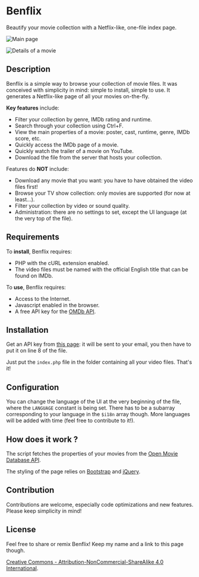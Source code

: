Benflix
======

Beautify your movie collection with a Netflix-like, one-file index page.

![Main page](https://pbs.twimg.com/media/C6f7qySWUAE89bT.png)

![Details of a movie](https://pbs.twimg.com/media/C6f7qyfWQAE1dmt.png)

Description
-----------

Benflix is a simple way to browse your collection of movie files. It was conceived with simplicity in mind: simple to install, simple to use. It generates a Netflix-like page of all your movies on-the-fly.

**Key features** include:
 - Filter your collection by genre, IMDb rating and runtime.
 - Search through your collection using Ctrl+F.
 - View the main properties of a movie: poster, cast, runtime, genre, IMDb score, etc.
 - Quickly access the IMDb page of a movie.
 - Quickly watch the trailer of a movie on YouTube.
 - Download the file from the server that hosts your collection.

Features do **NOT** include:
 - Download any movie that you want: you have to have obtained the video files first!
 - Browse your TV show collection: only movies are supported (for now at least...).
 - Filter your collection by video or sound quality.
 - Administration: there are no settings to set, except the UI language (at the very top of the file).

Requirements
---------------

To **install**, Benflix requires:
* PHP with the cURL extension enabled.
* The video files must be named with the official English title that can be found on IMDb.

To **use**, Benflix requires:
* Access to the Internet.
* Javascript enabled in the browser.
* A free API key for the [OMDb API](http://www.omdbapi.com/).

Installation
------------------

Get an API key from [this page](http://www.omdbapi.com/apikey.aspx): it will be sent to your email, you then have to put it on line 8 of the file.

Just put the `index.php` file in the folder containing all your video files. That's it!

Configuration
------------------

You can change the language of the UI at the very beginning of the file, where the `LANGUAGE` constant is being set. There has to be a subarray corresponding to your language in the `$i18n` array though. More languages will be added with time (feel free to contribute to it!).

How does it work ?
------------------

The script fetches the properties of your movies from the [Open Movie Database API](http://www.omdbapi.com/).

The styling of the page relies on [Bootstrap](http://getbootstrap.com/) and [jQuery](https://jquery.com/).

Contribution
-------

Contributions are welcome, especially code optimizations and new features. Please keep simplicity in mind!

License
-------

Feel free to share or remix Benflix! Keep my name and a link to this page though.

[Creative Commons - Attribution-NonCommercial-ShareAlike 4.0 International](https://creativecommons.org/licenses/by-nc-sa/4.0/).